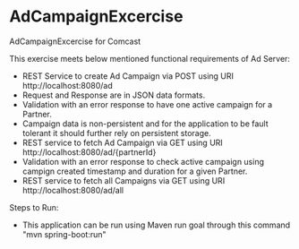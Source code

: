 # AdCampaignExcercise
AdCampaignExcercise for Comcast

This exercise meets below mentioned functional requirements of Ad Server:
- REST Service to create Ad Campaign via POST using URI http://localhost:8080/ad
- Request and Response are in JSON data formats.
- Validation with an error response to have one active campaign for a Partner.
- Campaign data is non-persistent and for the application to be fault tolerant it should further rely on persistent storage.
- REST service to fetch Ad Campaign via GET using URI http://localhost:8080/ad/{partnerId}
- Validation with an error response to check active campaign using campign created timestamp and duration for a given Partner.
- REST service to fetch all Campaigns via GET using URI http://localhost:8080/ad/all

Steps to Run:
- This application can be run using Maven run goal through this command "mvn spring-boot:run"

